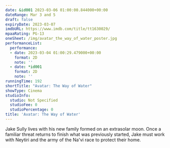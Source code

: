 ```yaml
---
date: &id001 2023-03-06 01:00:00.844000+00:00
dateRange: Mar 3 and 5
draft: false
expiryDate: 2023-03-07
imdbURL: https://www.imdb.com/title/tt1630029/
mpaaRating: PG-13
oneSheet: /img/avatar_the_way_of_water_poster.jpg
performanceList:
  performance:
  - date: 2023-03-04 01:00:29.479000+00:00
    format: 2D
    note: ''
  - date: *id001
    format: 2D
    note: ''
runningTime: 192
shortTitle: "Avatar: The Way of Water"
showType: Cinema
studioInfo:
  studio: Not Specified
  studioFee: 0
  studioPercentage: 0
title: 'Avatar: The Way of Water'
---
```


Jake Sully lives with his new family formed on an extrasolar moon. Once a familiar threat returns to finish what was previously started, Jake must work with Neytiri and the army of the Na'vi race to protect their home.